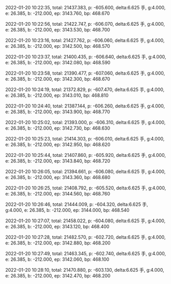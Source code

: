 2022-01-20 10:22:35, total: 21437.383, p: -605.600, delta:6.625 手, g:4.000, e: 26.385, b: -212.000, ep: 3143.760, bp: 468.670

2022-01-20 10:22:56, total: 21422.747, p: -606.070, delta:6.625 手, g:4.000, e: 26.385, b: -212.000, ep: 3143.530, bp: 468.700

2022-01-20 10:23:16, total: 21427.762, p: -606.060, delta:6.625 手, g:4.000, e: 26.385, b: -212.000, ep: 3142.500, bp: 468.570

2022-01-20 10:23:37, total: 21400.435, p: -606.640, delta:6.625 手, g:4.000, e: 26.385, b: -212.000, ep: 3142.080, bp: 468.590

2022-01-20 10:23:58, total: 21390.477, p: -607.060, delta:6.625 手, g:4.000, e: 26.385, b: -212.000, ep: 3142.300, bp: 468.670

2022-01-20 10:24:19, total: 21372.829, p: -607.470, delta:6.625 手, g:4.000, e: 26.385, b: -212.000, ep: 3143.010, bp: 468.810

2022-01-20 10:24:40, total: 21387.144, p: -606.260, delta:6.625 手, g:4.000, e: 26.385, b: -212.000, ep: 3143.900, bp: 468.770

2022-01-20 10:25:02, total: 21393.000, p: -606.310, delta:6.625 手, g:4.000, e: 26.385, b: -212.000, ep: 3142.730, bp: 468.630

2022-01-20 10:25:23, total: 21414.303, p: -606.010, delta:6.625 手, g:4.000, e: 26.385, b: -212.000, ep: 3142.950, bp: 468.620

2022-01-20 10:25:44, total: 21407.860, p: -605.920, delta:6.625 手, g:4.000, e: 26.385, b: -212.000, ep: 3143.840, bp: 468.720

2022-01-20 10:26:05, total: 21394.661, p: -606.080, delta:6.625 手, g:4.000, e: 26.385, b: -212.000, ep: 3143.360, bp: 468.680

2022-01-20 10:26:25, total: 21408.792, p: -605.520, delta:6.625 手, g:4.000, e: 26.385, b: -212.000, ep: 3144.560, bp: 468.760

2022-01-20 10:26:46, total: 21444.009, p: -604.320, delta:6.625 手, g:4.000, e: 26.385, b: -212.000, ep: 3144.000, bp: 468.540

2022-01-20 10:27:07, total: 21458.022, p: -604.080, delta:6.625 手, g:4.000, e: 26.385, b: -212.000, ep: 3143.120, bp: 468.400

2022-01-20 10:27:28, total: 21482.570, p: -602.720, delta:6.625 手, g:4.000, e: 26.385, b: -212.000, ep: 3142.880, bp: 468.200

2022-01-20 10:27:49, total: 21463.345, p: -602.740, delta:6.625 手, g:4.000, e: 26.385, b: -212.000, ep: 3142.060, bp: 468.100

2022-01-20 10:28:10, total: 21470.880, p: -603.130, delta:6.625 手, g:4.000, e: 26.385, b: -212.000, ep: 3142.470, bp: 468.200